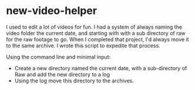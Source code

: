 # new-video-helper
I used to edit a lot of videos for fun. I had a system of always naming
the video folder the current date, and starting with with a sub 
directory of raw for the raw footage to go. When I completed that 
project, I'd always move it to the same archive. I wrote this script to
expedite that process.
 
Using the command line and minimal input:
- Create a new directory named the current date, with a sub-directory
of Raw and add the new directory to a log
- Using the log move this directory to the archives.
